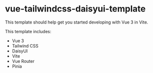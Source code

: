 # vue-tailwindcss-daisyui-template

This template should help get you started developing with Vue 3 in Vite.

This template includes:

- Vue 3
- Tailwind CSS
- DaisyUI
- Vite
- Vue Router
- Pinia
